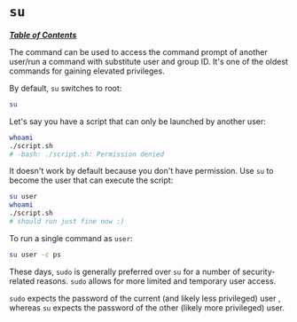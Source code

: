 # `su`

[***Table of Contents***](/README.md)

The command can be used to access the command prompt of another user/run a
command with substitute user and group ID. It's one of the oldest commands for
gaining elevated privileges.

By default, `su` switches to root:

```bash
su
```

Let's say you have a script that can only be launched by another user:

```bash
whoami
./script.sh
# -bash: ./script.sh: Permission denied
```

It doesn't work by default because you don't have permission. Use `su` to
become the user that can execute the script:

```bash
su user
whoami
./script.sh
# should run just fine now :)
```

To run a single command as `user`:

```bash
su user -c ps
```

These days, `sudo` is generally preferred over `su` for a number of
security-related reasons. `sudo` allows for more limited and temporary user
access.

`sudo` expects the password of the current (and likely less privileged) user ,
whereas `su` expects the password of the other (likely more privileged) user.
